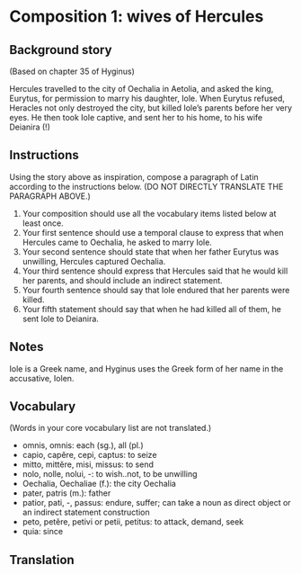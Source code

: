 # Composition 1: wives of Hercules

## Background story

(Based on chapter 35 of Hyginus)

Hercules travelled to the city of Oechalia in Aetolia, 
and asked the king, Eurytus, for permission 
to marry his daughter, Iole. 
When Eurytus refused, Heracles not only destroyed the city, but killed Iole’s parents before her very eyes. 
He then took Iole captive, 
and sent her to his home, 
to his wife Deianira (!)

## Instructions

Using the story above as inspiration, compose a paragraph of Latin according to the instructions below. 
(DO NOT DIRECTLY TRANSLATE THE PARAGRAPH ABOVE.)

1. Your composition should use all the vocabulary items listed below at least once.
2. Your first sentence should use a temporal clause to express that when Hercules came to Oechalia, he asked to marry Iole.
3. Your second sentence should state that when her father Eurytus was unwilling, Hercules captured Oechalia.
4. Your third sentence should express that Hercules said that he would kill her parents, and should include an indirect statement.
5. Your fourth sentence should say that Iole endured that her parents were killed.
6. Your fifth statement should say that when he had killed all of them, he sent Iole to Deianira.

## Notes

Iole is a Greek name, and Hyginus uses the Greek form of her name in the accusative, Iolen.

## Vocabulary

(Words in your core vocabulary list are not translated.)

- omnis, omnis: each (sg.), all (pl.)
- capio, capĕre, cepi, captus: to seize
- mitto, mittĕre, misi, missus: to send
- nolo, nolle, nolui, -: to wish..not, to be unwilling
- Oechalia, Oechaliae (f.): the city Oechalia
- pater, patris (m.):  father
- patior, pati, -, passus: endure, suffer; can take a noun as direct object or an indirect statement construction
- peto, petĕre, petivi or petii, petitus: to attack, demand, seek
- quia: since

## Translation

